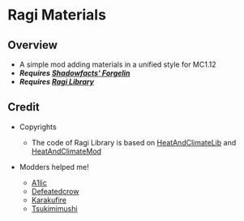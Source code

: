 # Ragi Materials

## Overview

- A simple mod adding materials in a unified style for MC1.12
- _**Requires [Shadowfacts' Forgelin](https://www.curseforge.com/minecraft/mc-mods/shadowfacts-forgelin)**_
- _**Requires [Ragi Library](https://github.com/Hiiragi283/RagiLibrary)**_

## Credit

- Copyrights
    - The code of Ragi Library is based on [HeatAndClimateLib](https://github.com/defeatedcrow/HeatAndClimateLib)
      and [HeatAndClimateMod](https://github.com/defeatedcrow/HeatAndClimateMod)

- Modders helped me!
    - [A1lic](https://twitter.com/a1lic)
    - [Defeatedcrow](https://twitter.com/defeatedcrow)
    - [Karakufire](https://twitter.com/karakufire)
    - [Tsukimimushi](https://twitter.com/Tsukimimushi)